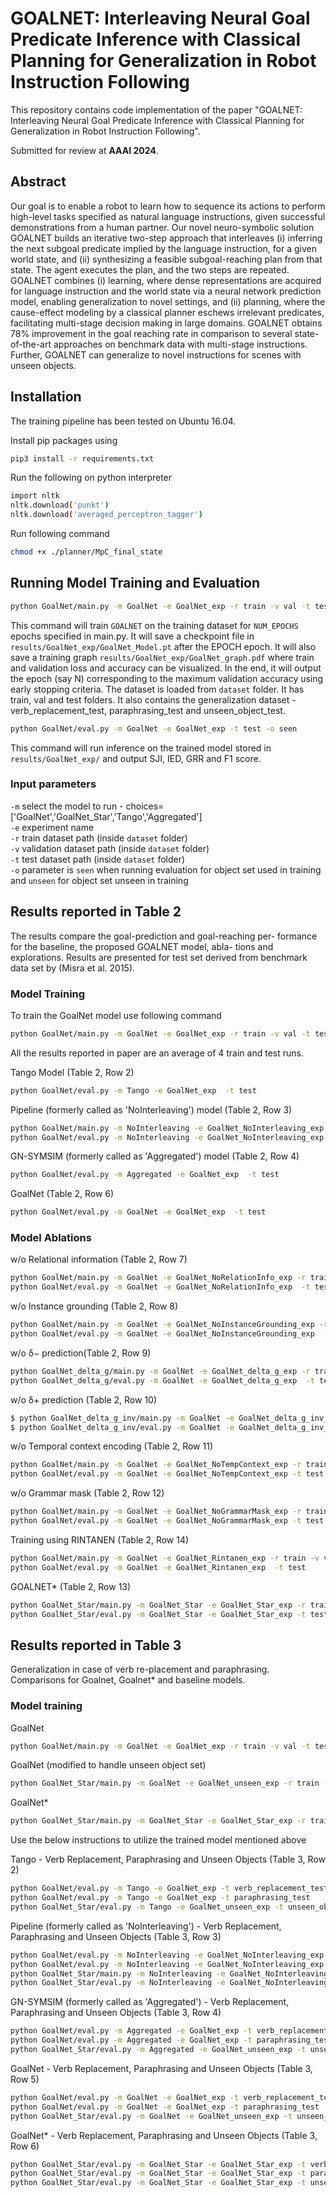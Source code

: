 # GOALNET: Interleaving Neural Goal Predicate Inference with Classical Planning for Generalization in Robot Instruction Following

This repository contains code implementation of the paper "GOALNET: Interleaving Neural Goal Predicate Inference with Classical Planning for Generalization in Robot Instruction Following".

Submitted for review at **AAAI 2024**.

## Abstract
Our goal is to enable a robot to learn how to sequence its actions to perform high-level tasks specified as natural language instructions, given successful demonstrations from a human partner. Our novel neuro-symbolic solution GOALNET builds an iterative two-step approach that interleaves (i) inferring the next subgoal predicate implied by the language instruction, for a given world state, and (ii) synthesizing a feasible subgoal-reaching plan from that state. The agent executes the plan, and the two steps are repeated. GOALNET combines (i) learning, where dense representations are acquired for language instruction and the world state via a neural network prediction model, enabling generalization to novel settings, and (ii) planning, where the cause-effect modeling by a classical planner eschews irrelevant predicates, facilitating multi-stage decision making in large domains. GOALNET obtains 78% improvement in the goal reaching rate in comparison to several state-of-the-art approaches on benchmark data with multi-stage instructions. Further, GOALNET can generalize to novel instructions for scenes with unseen objects.

## Installation

The training pipeline has been tested on Ubuntu 16.04.

Install pip packages using

```bash
pip3 install -r requirements.txt
```

Run the following on python interpreter

```bash
import nltk
nltk.download('punkt')
nltk.download('averaged_perceptron_tagger')
```

Run following command
```bash
chmod +x ./planner/MpC_final_state 
```


## Running Model Training and Evaluation

```bash
python GoalNet/main.py -m GoalNet -e GoalNet_exp -r train -v val -t test -o seen
```

This command will train `GOALNET` on the training dataset for `NUM_EPOCHS` epochs specified in main.py. It will save a checkpoint file in `results/GoalNet_exp/GoalNet_Model.pt` after the EPOCH epoch. It will also save a training graph `results/GoalNet_exp/GoalNet_graph.pdf` where train and validation loss and accuracy can be visualized. In the end, it will output the epoch (say N) corresponding to the maximum validation accuracy using early stopping criteria. The dataset is loaded from `dataset` folder. It has train, val and test folders. It also contains the generalization dataset - verb_replacement_test, paraphrasing_test and unseen_object_test.

```bash
python GoalNet/eval.py -m GoalNet -e GoalNet_exp -t test -o seen 
```

This command will run inference on the trained model stored in `results/GoalNet_exp/` and output SJI, IED, GRR and F1 score.

### Input parameters

`-m` select the model to run - choices=['GoalNet','GoalNet_Star','Tango','Aggregated'] <br />
`-e` experiment name <br />
`-r` train dataset path (inside `dataset` folder) <br />
`-v` validation dataset path (inside `dataset` folder) <br />
`-t` test dataset path (inside `dataset` folder) <br />
`-o` parameter is `seen` when running evaluation for object set used in training and `unseen` for object set unseen in training


## Results reported in Table 2
The results compare the goal-prediction and goal-reaching per-
formance for the baseline, the proposed GOALNET model, abla-
tions and explorations. Results are presented for test set derived from benchmark data set by (Misra et al. 2015).

### Model Training
To train the GoalNet model use following command
```bash
python GoalNet/main.py -m GoalNet -e GoalNet_exp -r train -v val -t test
```

<!-- However, we provide pre-trained model files that can used directly. <br />
Pretrained model path - `results/GoalNet_exp/GoalNet_Model.pt` <br />

Use the below instructions to utilize the saved model. It takes approximately 1 hr to run each evaluation command. -->
All the results reported in paper are an average of 4 train and test runs.

Tango Model (Table 2, Row 2)

```bash
python GoalNet/eval.py -m Tango -e GoalNet_exp  -t test 
```

Pipeline (formerly called as 'NoInterleaving') model (Table 2, Row 3)
```bash
python GoalNet/main.py -m NoInterleaving -e GoalNet_NoInterleaving_exp  -r train -v val -t test
python GoalNet/eval.py -m NoInterleaving -e GoalNet_NoInterleaving_exp  -t test
```
GN-SYMSIM (formerly called as 'Aggregated') model (Table 2, Row 4)

```bash
python GoalNet/eval.py -m Aggregated -e GoalNet_exp  -t test
```

GoalNet <!--(Trained model also provided)--> (Table 2, Row 6)

```bash
python GoalNet/eval.py -m GoalNet -e GoalNet_exp  -t test
```

### Model Ablations

w/o Relational information (Table 2, Row 7)

```bash
python GoalNet/main.py -m GoalNet -e GoalNet_NoRelationInfo_exp -r train -v val -t test --no_relation
python GoalNet/eval.py -m GoalNet -e GoalNet_NoRelationInfo_exp  -t test --no_relation
```

w/o Instance grounding (Table 2, Row 8)

```bash
python GoalNet/main.py -m GoalNet -e GoalNet_NoInstanceGrounding_exp -r train -v val -t test --no_instance_grounding
python GoalNet/eval.py -m GoalNet -e GoalNet_NoInstanceGrounding_exp  -t test --no_instance_grounding
```

w/o δ− prediction(Table 2, Row 9)

```bash
python GoalNet_delta_g/main.py -m GoalNet -e GoalNet_delta_g_exp -r train -v val -t test
python GoalNet_delta_g/eval.py -m GoalNet -e GoalNet_delta_g_exp  -t test
```

w/o δ+ prediction (Table 2, Row 10)

```bash
$ python GoalNet_delta_g_inv/main.py -m GoalNet -e GoalNet_delta_g_inv_exp -r train -v val -t test
$ python GoalNet_delta_g_inv/eval.py -m GoalNet -e GoalNet_delta_g_inv_exp  -t test
```

w/o Temporal context encoding (Table 2, Row 11)

```bash
python GoalNet/main.py -m GoalNet -e GoalNet_NoTempContext_exp -r train -v val -t test --no_temporal_context
python GoalNet/eval.py -m GoalNet -e GoalNet_NoTempContext_exp -t test --no_temporal_context
```

w/o Grammar mask (Table 2, Row 12)

```bash
python GoalNet/main.py -m GoalNet -e GoalNet_NoGrammarMask_exp -r train -v val -t test --no_grammar_mask
python GoalNet/eval.py -m GoalNet -e GoalNet_NoGrammarMask_exp -t test --no_grammar_mask
```
<!--
### Model Exploration

Instruction encoding : Conceptnet (Table 2, Row 13)

```bash
python GoalNet/main.py -m GoalNet -e GoalNet_Conceptnet_exp -r train -v val -t test --conceptnet
python GoalNet/eval.py -m GoalNet -e GoalNet_Conceptnet_exp -t test --conceptnet
```

Temporal Context (δ+t−1 ∪ δ−t−1) (Table 2, Row 14)

```bash
python GoalNet_tc_delta/main.py -m GoalNet -e GoalNet_tc_delta_exp -r train -v val -t test
python GoalNet_tc_delta/eval.py -m GoalNet -e GoalNet_tc_delta_exp -t test
```

Temporal Context (st+1) (Table 2, Row 15)

```bash
python GoalNet_tc_state/main.py -m GoalNet -e GoalNet_tc_state_exp -r train -v val -t test
python GoalNet_tc_state/eval.py -m GoalNet -e GoalNet_tc_state_exp  -t test
```
-->
Training using RINTANEN (Table 2, Row 14)

```bash
python GoalNet/main.py -m GoalNet -e GoalNet_Rintanen_exp -r train -v val -t test --rintanen
python GoalNet/eval.py -m GoalNet -e GoalNet_Rintanen_exp  -t test
```

GOALNET* (Table 2, Row 13)

```bash
python GoalNet_Star/main.py -m GoalNet_Star -e GoalNet_Star_exp -r train -v val -t test -o seen
python GoalNet_Star/eval.py -m GoalNet_Star -e GoalNet_Star_exp -t test  -o seen
```

## Results reported in Table 3
Generalization in case of verb re-placement and paraphrasing. Comparisons for Goalnet, Goalnet* and baseline models. 

### Model training

GoalNet <!--(Trained model at `results/GoalNet_exp/GoalNet_Model.pt`)-->

```bash
python GoalNet/main.py -m GoalNet -e GoalNet_exp -r train -v val -t test 
```

GoalNet (modified to handle unseen object set) <!--(Trained model at `results/GoalNet_unseen_exp/GoalNet_Model.pt`)-->

```bash
python GoalNet_Star/main.py -m GoalNet -e GoalNet_unseen_exp -r train -v val -t test -o seen 
```

GoalNet* <!--(Trained model provided `results/GoalNet_Star_exp/GoalNet_Star_Model.pt`)-->

```bash
python GoalNet_Star/main.py -m GoalNet_Star -e GoalNet_Star_exp -r train -v val -t test -o seen 
```
Use the below instructions to utilize the trained model mentioned above

Tango - Verb Replacement, Paraphrasing and Unseen Objects (Table 3, Row 2)

```bash
python GoalNet/eval.py -m Tango -e GoalNet_exp -t verb_replacement_test  
python GoalNet/eval.py -m Tango -e GoalNet_exp -t paraphrasing_test  
python GoalNet_Star/eval.py -m Tango -e GoalNet_unseen_exp -t unseen_object_test  -o unseen
```

Pipeline (formerly called as 'NoInterleaving') - Verb Replacement, Paraphrasing and Unseen Objects (Table 3, Row 3)
```bash
python GoalNet/eval.py -m NoInterleaving -e GoalNet_NoInterleaving_exp -t verb_replacement_test  
python GoalNet/eval.py -m NoInterleaving -e GoalNet_NoInterleaving_exp -t paraphrasing_test  
python GoalNet_Star/main.py -m NoInterleaving -e GoalNet_NoInterleaving_exp -r train -v val -t test -o seen
python GoalNet_Star/eval.py -m NoInterleaving -e GoalNet_NoInterleaving_exp -t unseen_object_test  -o unseen
```
GN-SYMSIM (formerly called as 'Aggregated') - Verb Replacement, Paraphrasing and Unseen Objects (Table 3, Row 4)

```bash
python GoalNet/eval.py -m Aggregated -e GoalNet_exp -t verb_replacement_test  
python GoalNet/eval.py -m Aggregated -e GoalNet_exp -t paraphrasing_test  
python GoalNet_Star/eval.py -m Aggregated -e GoalNet_unseen_exp -t unseen_object_test  -o unseen
```

GoalNet - Verb Replacement, Paraphrasing and Unseen Objects (Table 3, Row 5)

```bash
python GoalNet/eval.py -m GoalNet -e GoalNet_exp -t verb_replacement_test  
python GoalNet/eval.py -m GoalNet -e GoalNet_exp -t paraphrasing_test 
python GoalNet_Star/eval.py -m GoalNet -e GoalNet_unseen_exp -t unseen_object_test  -o unseen 
```

GoalNet* - Verb Replacement, Paraphrasing and Unseen Objects (Table 3, Row 6)

```bash
python GoalNet_Star/eval.py -m GoalNet_Star -e GoalNet_Star_exp -t verb_replacement_test  -o seen  
python GoalNet_Star/eval.py -m GoalNet_Star -e GoalNet_Star_exp -t paraphrasing_test  -o seen  
python GoalNet_Star/eval.py -m GoalNet_Star -e GoalNet_Star_exp -t unseen_object_test  -o unseen  
```

